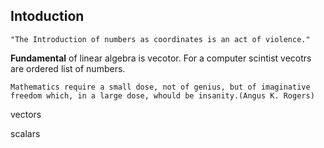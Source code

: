 ## Intoduction

`"The Introduction of numbers as coordinates is an act of violence."`

**Fundamental** of linear algebra is vecotor. For a computer scintist vecotrs are ordered list of numbers.



`Mathematics require a small dose, not of genius, but of imaginative freedom which, in a large dose, whould be insanity.(Angus K. Rogers)`

vectors

scalars

